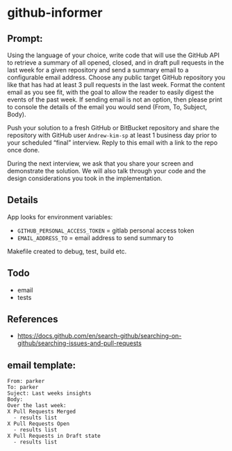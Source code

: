 # github-informer

## Prompt:


Using the language of your choice, write code that will use the GitHub API to retrieve a summary of all opened, closed, and in draft pull requests in the last week for a given repository and send a summary email to a configurable email address. Choose any public target GitHub repository you like that has had at least 3 pull requests in the last week. Format the content email as you see fit, with the goal to allow the reader to easily digest the events of the past week. If sending email is not an option, then please print to console the details of the email you would send (From, To, Subject, Body).


Push your solution to a fresh GitHub or BitBucket repository and share the repository with GitHub user `Andrew-kim-sp` at least 1 business day prior to your scheduled “final” interview. Reply to this email with a link to the repo once done.


During the next interview, we ask that you share your screen and demonstrate the solution. We will also talk through your code and the design considerations you took in the implementation.

## Details

App looks for environment variables:
- `GITHUB_PERSONAL_ACCESS_TOKEN` = gitlab personal access token
- `EMAIL_ADDRESS_TO` = email address to send summary to

Makefile created to debug, test, build etc.

## Todo

- email
- tests


## References

- https://docs.github.com/en/search-github/searching-on-github/searching-issues-and-pull-requests


## email template:

```
From: parker
To: parker
Suject: Last weeks insights
Body:
Over the last week:
X Pull Requests Merged
  - results list
X Pull Requests Open
  - results list
X Pull Requests in Draft state
  - results list
```